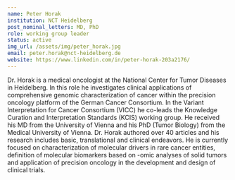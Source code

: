 ```yaml
---
name: Peter Horak
institution: NCT Heidelberg
post_nominal_letters: MD, PhD
role: working group leader
status: active
img_url: /assets/img/peter_horak.jpg
email: peter.horak@nct-heidelberg.de
website: https://www.linkedin.com/in/peter-horak-203a2176/
---
```


Dr. Horak is a medical oncologist at the National Center for Tumor Diseases in Heidelberg. In this role he investigates clinical applications of comprehensive genomic characterization of cancer within the precision oncology platform of the German Cancer Consortium. In the Variant Interpretation for Cancer Consortium (VICC) he co-leads the Knowledge Curation and Interpretation Standards (KCIS) working group. He received his MD from the University of Vienna and his PhD (Tumor Biology) from the Medical University of Vienna. Dr. Horak authored over 40 articles  and his research includes basic, translational and clinical endeavors. He is currently focused on characterization of molecular drivers in rare cancer entities, definition of molecular biomarkers based on -omic analyses of solid tumors and application of precision oncology in the development and design of clinical trials.